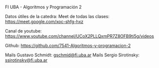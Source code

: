 FI UBA - Algoritmos y Programación 2

Datos útiles de la catedra:
Meet de todas las clases: https://meet.google.com/xoc-shfg-hxz

Canal de youtube: https://www.youtube.com/channel/UCoX2PLLQxmPR7Z8OFB9ti5g/videos

Github: https://github.com/7541-Algoritmos-y-programacion-2

Mails Gustavo Schmidt: gschmid@fi.uba.ar
Mails Sergio Sirotinsky: ssirotinsky@fi.uba.ar
